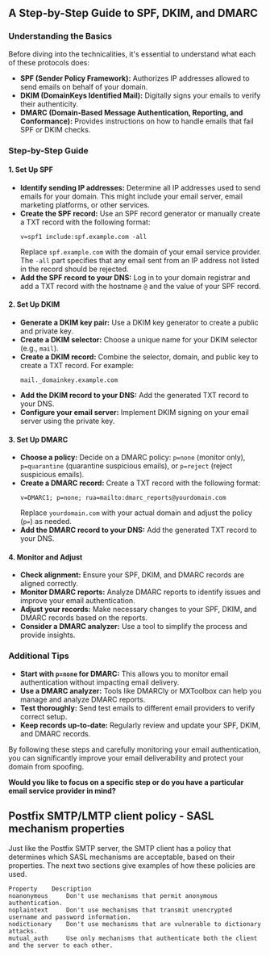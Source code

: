 ## A Step-by-Step Guide to SPF, DKIM, and DMARC

### Understanding the Basics

Before diving into the technicalities, it's essential to understand what each of these protocols does:

* **SPF (Sender Policy Framework):** Authorizes IP addresses allowed to send emails on behalf of your domain.
* **DKIM (DomainKeys Identified Mail):** Digitally signs your emails to verify their authenticity.
* **DMARC (Domain-Based Message Authentication, Reporting, and Conformance):** Provides instructions on how to handle emails that fail SPF or DKIM checks.

### Step-by-Step Guide

#### 1. Set Up SPF

* **Identify sending IP addresses:** Determine all IP addresses used to send emails for your domain. This might include your email server, email marketing platforms, or other services.
* **Create the SPF record:** Use an SPF record generator or manually create a TXT record with the following format:
  ```
  v=spf1 include:spf.example.com -all
  ```
  Replace `spf.example.com` with the domain of your email service provider. The `-all` part specifies that any email sent from an IP address not listed in the record should be rejected.
* **Add the SPF record to your DNS:** Log in to your domain registrar and add a TXT record with the hostname `@` and the value of your SPF record.

#### 2. Set Up DKIM

* **Generate a DKIM key pair:** Use a DKIM key generator to create a public and private key.
* **Create a DKIM selector:** Choose a unique name for your DKIM selector (e.g., `mail`).
* **Create a DKIM record:** Combine the selector, domain, and public key to create a TXT record. For example:
  ```
  mail._domainkey.example.com
  ```
* **Add the DKIM record to your DNS:** Add the generated TXT record to your DNS.
* **Configure your email server:** Implement DKIM signing on your email server using the private key.

#### 3. Set Up DMARC

* **Choose a policy:** Decide on a DMARC policy: `p=none` (monitor only), `p=quarantine` (quarantine suspicious emails), or `p=reject` (reject suspicious emails).
* **Create a DMARC record:** Create a TXT record with the following format:
  ```
  v=DMARC1; p=none; rua=mailto:dmarc_reports@yourdomain.com
  ```
  Replace `yourdomain.com` with your actual domain and adjust the policy (`p=`) as needed.
* **Add the DMARC record to your DNS:** Add the generated TXT record to your DNS.

#### 4. Monitor and Adjust

* **Check alignment:** Ensure your SPF, DKIM, and DMARC records are aligned correctly.
* **Monitor DMARC reports:** Analyze DMARC reports to identify issues and improve your email authentication.
* **Adjust your records:** Make necessary changes to your SPF, DKIM, and DMARC records based on the reports.
* **Consider a DMARC analyzer:** Use a tool to simplify the process and provide insights.

### Additional Tips
* **Start with `p=none` for DMARC:** This allows you to monitor email authentication without impacting email delivery.
* **Use a DMARC analyzer:** Tools like DMARCly or MXToolbox can help you manage and analyze DMARC reports.
* **Test thoroughly:** Send test emails to different email providers to verify correct setup.
* **Keep records up-to-date:** Regularly review and update your SPF, DKIM, and DMARC records.

By following these steps and carefully monitoring your email authentication, you can significantly improve your email deliverability and protect your domain from spoofing.

**Would you like to focus on a specific step or do you have a particular email service provider in mind?**



## Postfix SMTP/LMTP client policy - SASL mechanism properties

Just like the Postfix SMTP server, the SMTP client has a policy that determines which SASL mechanisms are acceptable, based on their properties. The next two sections give examples of how these policies are used.

    Property 	Description
    noanonymous 	Don't use mechanisms that permit anonymous authentication.
    noplaintext 	Don't use mechanisms that transmit unencrypted username and password information.
    nodictionary 	Don't use mechanisms that are vulnerable to dictionary attacks.
    mutual_auth 	Use only mechanisms that authenticate both the client and the server to each other. 